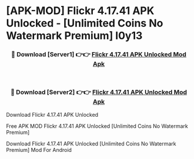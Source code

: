 # [APK-MOD] Flickr 4.17.41 APK Unlocked - [Unlimited Coins No Watermark Premium] l0y13



<div align="center">
<h3>🔴 Download [Server1] 👉👉 <a href="https://momento.my/?title=Flickr_4.17.41_APK_Unlocked">Flickr 4.17.41 APK Unlocked Mod Apk</a></h3><br>

<h3>🔴 Download [Server2] 👉👉 <a href="https://momento.my/?title=Flickr_4.17.41_APK_Unlocked">Flickr 4.17.41 APK Unlocked Mod Apk</a></h3>
</div>



Download Flickr 4.17.41 APK Unlocked 

Free APK MOD Flickr 4.17.41 APK Unlocked [Unlimited Coins No Watermark Premium]

Download Flickr 4.17.41 APK Unlocked [Unlimited Coins No Watermark Premium] Mod For Android
